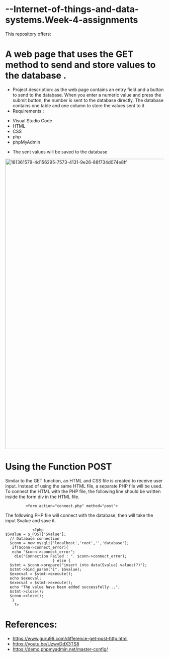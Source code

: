 # --Internet-of-things-and-data-systems.Week-4-assignments
This repository offers:
# A web page that uses the GET method to send and store values to the database .
* Project description:
as the web page contains an entry field and a button to send to the database.
When you enter a numeric value and press the submit button, the number is sent to the database directly.
The database contains one table and one column to store the values sent to it 
* Requirements :
- Visual Studio Code
- HTML
- CSS
- php
- phpMyAdmin
 * The sent values will be saved to the database
<img width="923" alt="181361579-4d156295-7573-4131-9e26-88f734d074e8ff" src="https://user-images.githubusercontent.com/108256116/182549741-a810085e-0363-4580-b0a4-34585326c7d0.png">



#  Using the Function POST
Similar to the GET function, an HTML and CSS file is created to receive user input. Instead of using the same HTML file, a separate PHP file will be used. To connect the HTML with the PHP file, the following line should be written inside the form div in the HTML file.

             <form action="connect.php" method="post">
    
The following PHP file will connect with the database, then will take the input Svalue and save it.

                <?php
    $Svalue = $_POST['Svalue'];
      // Database connection
      $conn = new mysqli('localhost','root','','database');
       if($conn->connect_error){
       echo "$conn->connect_error";
        die("Connection Failed : ". $conn->connect_error);
                         } else {
      $stmt = $conn->prepare("insert into data(Svalue) values(?)");
      $stmt->bind_param("i", $Svalue);
      $execval = $stmt->execute();
      echo $execval;
      $execval = $stmt->execute();
      echo "The value have been added successfully...";
      $stmt->close();
      $conn->close();
       }
        ?>
  
  
#  References:
 - https://www.guru99.com/difference-get-post-http.html 
 - https://youtu.be/UzwyDdX3TS8
 - https://demo.phpmyadmin.net/master-config/
 
